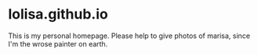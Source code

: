 lolisa.github.io
=======================

This is my personal homepage.
Please help to give photos of marisa, since I'm the wrose painter on earth.
